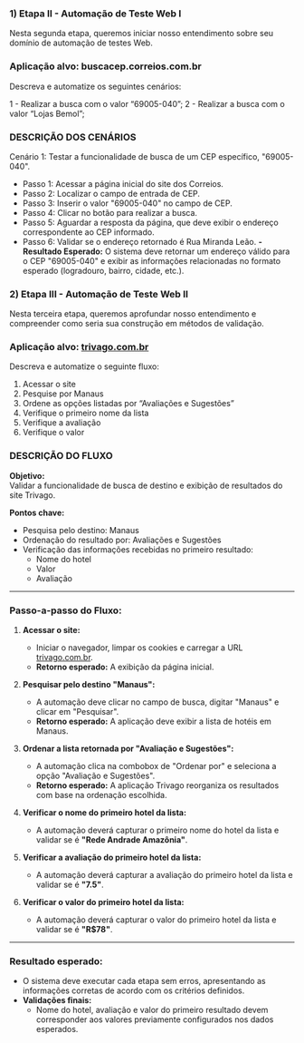 ### 1) Etapa II - Automação de Teste Web I
Nesta segunda etapa, queremos iniciar nosso entendimento sobre seu domínio de automação de testes Web.

### Aplicação alvo: buscacep.correios.com.br

Descreva e automatize os seguintes cenários:

1 - Realizar a busca com o valor “69005-040”; 
2 - Realizar a busca com o valor “Lojas Bemol”; 

### DESCRIÇÃO DOS CENÁRIOS

Cenário 1: Testar a funcionalidade de busca de um CEP específico, "69005-040".
- Passo 1: Acessar a página inicial do site dos Correios.
- Passo 2: Localizar o campo de entrada de CEP.
- Passo 3: Inserir o valor "69005-040" no campo de CEP.
- Passo 4: Clicar no botão para realizar a busca.
- Passo 5: Aguardar a resposta da página, que deve exibir o endereço correspondente ao CEP informado.
- Passo 6: Validar se o endereço retornado é Rua Miranda Leão.
**- Resultado Esperado:** O sistema deve retornar um endereço válido para o CEP "69005-040" e exibir as informações relacionadas no formato esperado (logradouro, bairro, cidade, etc.).








### 2) Etapa III - Automação de Teste Web II
Nesta terceira etapa, queremos aprofundar nosso entendimento e compreender como seria sua construção em métodos de validação. 

### Aplicação alvo: [trivago.com.br](https://www.trivago.com.br)

Descreva e automatize o seguinte fluxo: 

1. Acessar o site
2. Pesquise por Manaus
3. Ordene as opções listadas por “Avaliações e Sugestões”
4. Verifique o primeiro nome da lista
5. Verifique a avaliação
6. Verifique o valor


### DESCRIÇÃO DO FLUXO

**Objetivo:**  
Validar a funcionalidade de busca de destino e exibição de resultados do site Trivago.  

**Pontos chave:**
- Pesquisa pelo destino: Manaus  
- Ordenação do resultado por: Avaliações e Sugestões  
- Verificação das informações recebidas no primeiro resultado:  
  - Nome do hotel  
  - Valor  
  - Avaliação  

---

### Passo-a-passo do Fluxo:

1. **Acessar o site:**  
   - Iniciar o navegador, limpar os cookies e carregar a URL [trivago.com.br](http://www.trivago.com.br).  
   - **Retorno esperado:** A exibição da página inicial.  

2. **Pesquisar pelo destino "Manaus":**  
   - A automação deve clicar no campo de busca, digitar "Manaus" e clicar em "Pesquisar".  
   - **Retorno esperado:** A aplicação deve exibir a lista de hotéis em Manaus.  

3. **Ordenar a lista retornada por "Avaliação e Sugestões":**  
   - A automação clica na combobox de "Ordenar por" e seleciona a opção "Avaliação e Sugestões".  
   - **Retorno esperado:** A aplicação Trivago reorganiza os resultados com base na ordenação escolhida.  

4. **Verificar o nome do primeiro hotel da lista:**  
   - A automação deverá capturar o primeiro nome do hotel da lista e validar se é **"Rede Andrade Amazônia"**.  

5. **Verificar a avaliação do primeiro hotel da lista:**  
   - A automação deverá capturar a avaliação do primeiro hotel da lista e validar se é **"7.5"**.  

6. **Verificar o valor do primeiro hotel da lista:**  
   - A automação deverá capturar o valor do primeiro hotel da lista e validar se é **"R$78"**.  

---

### Resultado esperado:
- O sistema deve executar cada etapa sem erros, apresentando as informações corretas de acordo com os critérios definidos.  
- **Validações finais:**  
  - Nome do hotel, avaliação e valor do primeiro resultado devem corresponder aos valores previamente configurados nos dados esperados.  
